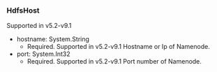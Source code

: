 ### HdfsHost
Supported in v5.2-v9.1

- hostname: System.String
  - Required. Supported in v5.2-v9.1
Hostname or Ip of Namenode.
- port: System.Int32
  - Required. Supported in v5.2-v9.1
Port number of Namenode.
